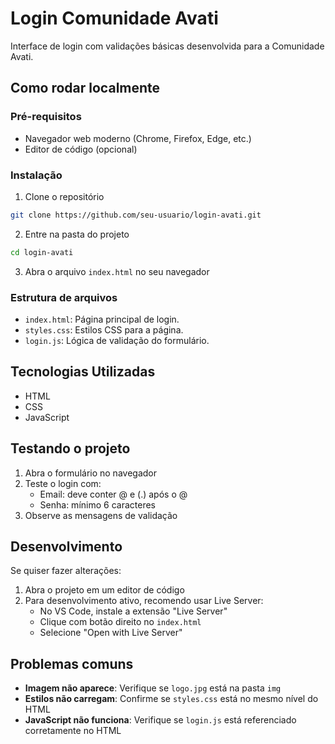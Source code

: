 # Login Comunidade Avati

Interface de login com validações básicas desenvolvida para a Comunidade Avati.

## Como rodar localmente

### Pré-requisitos
- Navegador web moderno (Chrome, Firefox, Edge, etc.)
- Editor de código (opcional)

### Instalação

1. Clone o repositório
```bash
git clone https://github.com/seu-usuario/login-avati.git
```
2. Entre na pasta do projeto
```bash
cd login-avati
```
3. Abra o arquivo `index.html` no seu navegador

### Estrutura de arquivos

- `index.html`: Página principal de login.
- `styles.css`: Estilos CSS para a página.
- `login.js`: Lógica de validação do formulário.

## Tecnologias Utilizadas

- HTML
- CSS
- JavaScript

## Testando o projeto

1. Abra o formulário no navegador
2. Teste o login com:
   - Email: deve conter @ e (.) após o @
   - Senha: mínimo 6 caracteres
3. Observe as mensagens de validação

## Desenvolvimento

Se quiser fazer alterações:

1. Abra o projeto em um editor de código
2. Para desenvolvimento ativo, recomendo usar Live Server:
   - No VS Code, instale a extensão "Live Server"
   - Clique com botão direito no `index.html`
   - Selecione "Open with Live Server"

## Problemas comuns

- **Imagem não aparece**: Verifique se `logo.jpg` está na pasta `img`
- **Estilos não carregam**: Confirme se `styles.css` está no mesmo nível do HTML
- **JavaScript não funciona**: Verifique se `login.js` está referenciado corretamente no HTML


